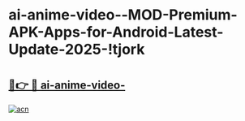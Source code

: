 # ai-anime-video--MOD-Premium-APK-Apps-for-Android-Latest-Update-2025-!tjork

# <h2><a href="https://lph3r1.esa.edu.pl?title=ai-anime-video-&ref=tjork">🔗👉 🔴 ai-anime-video-</a></h2>

[![acn](https://github.com/user-attachments/assets/0f9c940e-d8b0-45ae-aac7-cd30a18b3e1c)](https://lph3r1.esa.edu.pl?title=ai-anime-video-&ref=tjork)

